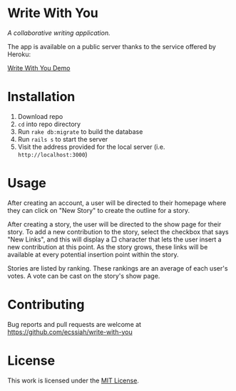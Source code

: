 # Write With You

*A collaborative writing application.*

The app is available on a public server thanks to the service offered by Heroku:

[Write With You Demo](https://write-with-you.herokuapp.com)

# Installation

1. Download repo
2. `cd` into repo directory
3. Run `rake db:migrate` to build the database
4. Run `rails s` to start the server
5. Visit the address provided for the local server (i.e. `http://localhost:3000`)

# Usage

After creating an account, a user will be directed to their homepage where they can click on "New Story" to create the outline for a story.

After creating a story, the user will be directed to the show page for their story. To add a new contribution to the story, select the checkbox that says "New Links", and this will display a □ character that lets the user insert a new contribution at this point. As the story grows, these links will be available at every potential insertion point within the story.

Stories are listed by ranking. These rankings are an average of each user's votes. A vote can be cast on the story's show page.

# Contributing

Bug reports and pull requests are welcome at https://github.com/ecssiah/write-with-you

# License

This work is licensed under the [MIT License](https://github.com/ecssiah/write-with-you/blob/master/LICENSE.txt).

